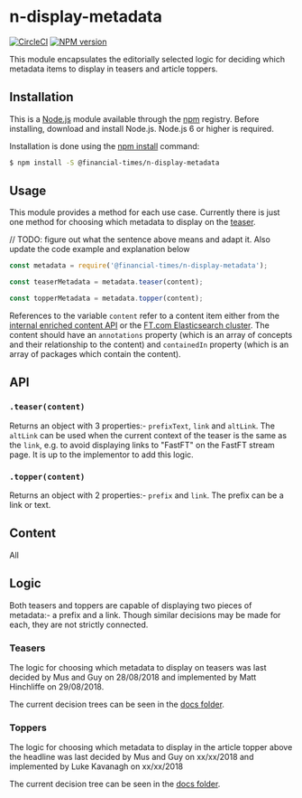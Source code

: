 # n-display-metadata

[![CircleCI](https://img.shields.io/circleci/project/github/Financial-Times/n-display-metadata/master.svg)](https://circleci.com/gh/Financial-Times/n-display-metadata) [![NPM version](https://img.shields.io/npm/v/@financial-times/n-display-metadata.svg)](https://www.npmjs.com/package/@financial-times/n-display-metadata)

This module encapsulates the editorially selected logic for deciding which metadata items to display in teasers and article toppers.

## Installation

This is a [Node.js][node] module available through the [npm][npm] registry. Before installing, download and install Node.js. Node.js 6 or higher is required.

Installation is done using the [npm install][install] command:

```sh
$ npm install -S @financial-times/n-display-metadata
```

[node]: https://nodejs.org/en/
[npm]: https://www.npmjs.com/
[install]: https://docs.npmjs.com/getting-started/installing-npm-packages-locally

## Usage

This module provides a method for each use case. Currently there is just one method for choosing which metadata to display on the [teaser].

// TODO: figure out what the sentence above means and adapt it. Also update the code example and explanation below

```js
const metadata = require('@financial-times/n-display-metadata');

const teaserMetadata = metadata.teaser(content);

const topperMetadata = metadata.topper(content);
```

References to the variable `content` refer to a content item either from the [internal enriched content API][1] or the [FT.com Elasticsearch cluster][2]. The content should have an `annotations` property (which is an array of concepts and their relationship to the content) and `containedIn` property (which is an array of packages which contain the content).

[teaser]: https://github.com/Financial-Times/o-teaser/
[1]: https://github.com/Financial-Times/types-ft-content-api/tree/master/content
[2]: https://github.com/Financial-Times/next-es-interface/tree/master/server/schemas/types


## API

### `.teaser(content)`

Returns an object with 3 properties:- `prefixText`, `link` and `altLink`. The `altLink` can be used when the current context of the teaser is the same as the `link`, e.g. to avoid displaying links to "FastFT" on the FastFT stream page. It is up to the implementor to add this logic.

### `.topper(content)`

Returns an object with 2 properties:- `prefix` and `link`. The prefix can be a link or text.

## Content

All

## Logic

Both teasers and toppers are capable of displaying two pieces of metadata:- a prefix and a link. Though similar decisions may be made for each, they are not strictly connected.

### Teasers

The logic for choosing which metadata to display on teasers was last decided by Mus and Guy on 28/08/2018 and implemented by Matt Hinchliffe on 29/08/2018.

The current decision trees can be seen in the [docs folder](https://github.com/Financial-Times/n-display-metadata/blob/master/docs/).

### Toppers

The logic for choosing which metadata to display in the article topper above the headline was last decided by Mus and Guy on xx/xx/2018 and implemented by Luke Kavanagh on xx/xx/2018

The current decision tree can be seen in the [docs folder](https://github.com/Financial-Times/n-display-metadata/blob/master/docs/).
